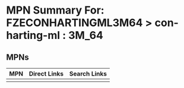 



# MPN Summary For: FZECONHARTINGML3M64 > con-harting-ml : 3M_64

## MPNs
  

|MPN|Direct Links|Search Links|
| :--- | :--- | :--- |
||||
